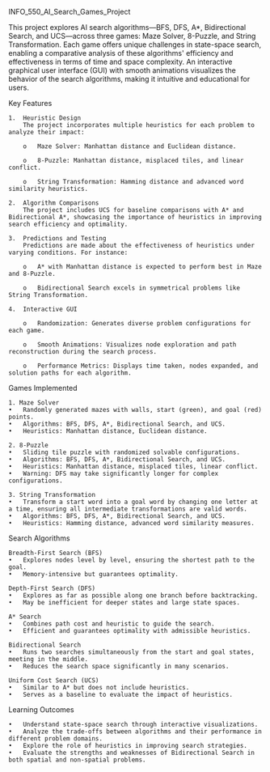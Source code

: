 INFO_550_AI_Search_Games_Project

This project explores AI search algorithms—BFS, DFS, A*, Bidirectional Search, and UCS—across three games: Maze Solver, 8-Puzzle, and String Transformation. Each game offers unique challenges in state-space search, enabling a comparative analysis of these algorithms' efficiency and effectiveness in terms of time and space complexity. An interactive graphical user interface (GUI) with smooth animations visualizes the behavior of the search algorithms, making it intuitive and educational for users.

Key Features

    1.	Heuristic Design
        The project incorporates multiple heuristics for each problem to analyze their impact:

        o	Maze Solver: Manhattan distance and Euclidean distance.

        o	8-Puzzle: Manhattan distance, misplaced tiles, and linear conflict.

        o	String Transformation: Hamming distance and advanced word similarity heuristics.

    2.	Algorithm Comparisons
        The project includes UCS for baseline comparisons with A* and Bidirectional A*, showcasing the importance of heuristics in improving search efficiency and optimality.

    3.	Predictions and Testing
        Predictions are made about the effectiveness of heuristics under varying conditions. For instance:

        o	A* with Manhattan distance is expected to perform best in Maze and 8-Puzzle.

        o	Bidirectional Search excels in symmetrical problems like String Transformation.

    4.	Interactive GUI

        o	Randomization: Generates diverse problem configurations for each game.

        o	Smooth Animations: Visualizes node exploration and path reconstruction during the search process.

        o	Performance Metrics: Displays time taken, nodes expanded, and solution paths for each algorithm.

Games Implemented

    1. Maze Solver
    •	Randomly generated mazes with walls, start (green), and goal (red) points.
    •	Algorithms: BFS, DFS, A*, Bidirectional Search, and UCS.
    •	Heuristics: Manhattan distance, Euclidean distance.

    2. 8-Puzzle
    •	Sliding tile puzzle with randomized solvable configurations.
    •	Algorithms: BFS, DFS, A*, Bidirectional Search, and UCS.
    •	Heuristics: Manhattan distance, misplaced tiles, linear conflict.
    •	Warning: DFS may take significantly longer for complex configurations.

    3. String Transformation
    •	Transform a start word into a goal word by changing one letter at a time, ensuring all intermediate transformations are valid words.
    •	Algorithms: BFS, DFS, A*, Bidirectional Search, and UCS.
    •	Heuristics: Hamming distance, advanced word similarity measures.

Search Algorithms
    
    Breadth-First Search (BFS)
    •	Explores nodes level by level, ensuring the shortest path to the goal.
    •	Memory-intensive but guarantees optimality.
    
    Depth-First Search (DFS)
    •	Explores as far as possible along one branch before backtracking.
    •	May be inefficient for deeper states and large state spaces.
    
    A* Search
    •	Combines path cost and heuristic to guide the search.
    •	Efficient and guarantees optimality with admissible heuristics.
    
    Bidirectional Search
    •	Runs two searches simultaneously from the start and goal states, meeting in the middle.
    •	Reduces the search space significantly in many scenarios.
    
    Uniform Cost Search (UCS)
    •	Similar to A* but does not include heuristics.
    •	Serves as a baseline to evaluate the impact of heuristics.

Learning Outcomes

    •	Understand state-space search through interactive visualizations.
    •	Analyze the trade-offs between algorithms and their performance in different problem domains.
    •	Explore the role of heuristics in improving search strategies.
    •	Evaluate the strengths and weaknesses of Bidirectional Search in both spatial and non-spatial problems.

